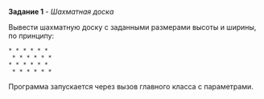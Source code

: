 **Задание 1** - _Шахматная доска_ 

Вывести шахматную доску с заданными размерами высоты и ширины, по принципу:
```
* * * * * *
 * * * * * *
* * * * * *
 * * * * * *
 ```
Программа запускается через вызов главного класса с параметрами.
